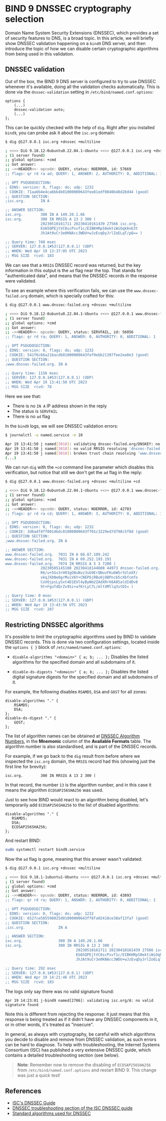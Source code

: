 # BIND 9 DNSSEC cryptography selection

Domain Name System Security Extensions (DNSSEC), which provides a set of security features to DNS, is a broad topic. In this article, we will briefly show DNSSEC validation happening on a `bind9` DNS server, and then introduce the topic of how we can disable certain cryptographic algorithms from being used in this validation.

## DNSSEC validation

Out of the box, the BIND 9 DNS server is configured to try to use DNSSEC whenever it's available, doing all the validation checks automatically. This is done via the `dnssec-validation` setting in `/etc/bind/named.conf.options`:

```text
options {
    (...)
    dnssec-validation auto;
    (...)
};
```

This can be quickly checked with the help of `dig`. Right after you installed `bind9`, you can probe ask it about the `isc.org` domain:

```bash
$ dig @127.0.0.1 isc.org +dnssec +multiline

; <<>> DiG 9.18.12-0ubuntu0.22.04.1-Ubuntu <<>> @127.0.0.1 isc.org +dnssec +multiline
; (1 server found)
;; global options: +cmd
;; Got answer:
;; ->>HEADER<<- opcode: QUERY, status: NOERROR, id: 57669
;; flags: qr rd ra ad; QUERY: 1, ANSWER: 2, AUTHORITY: 0, ADDITIONAL: 1

;; OPT PSEUDOSECTION:
; EDNS: version: 0, flags: do; udp: 1232
; COOKIE: 71aa6b4e4ca6bb4b01000000643fee81edf0840b48d28d44 (good)
;; QUESTION SECTION:
;isc.org.		IN A

;; ANSWER SECTION:
isc.org.		300 IN A 149.20.1.66
isc.org.		300 IN RRSIG A 13 2 300 (
				20230510161711 20230410161439 27566 isc.org.
				EUA5QPEjtVC0scPsvf1c/EIBKHRpS8ektiWiOqk6nb3t
				JhJAt9uCr3e0KNAcc3WDU+wJzEvqDyJrlZoELqT/pQ== )

;; Query time: 740 msec
;; SERVER: 127.0.0.1#53(127.0.0.1) (UDP)
;; WHEN: Wed Apr 19 13:37:05 UTC 2023
;; MSG SIZE  rcvd: 183
```

We can see that a `RRSIG` DNSSEC record was returned, but the key information in this output is the `ad` flag near the top. That stands for "authenticated data", and means that the DNSSEC records in the response were validated.

To see an example where this verification fails, we can use the `www.dnssec-failed.org` domain, which is specially crafted for this:

```bash
$ dig @127.0.0.1 www.dnssec-failed.org +dnssec +multiline

; <<>> DiG 9.18.12-0ubuntu0.22.04.1-Ubuntu <<>> @127.0.0.1 www.dnssec-failed.org +dnssec +multiline
; (1 server found)
;; global options: +cmd
;; Got answer:
;; ->>HEADER<<- opcode: QUERY, status: SERVFAIL, id: 56056
;; flags: qr rd ra; QUERY: 1, ANSWER: 0, AUTHORITY: 0, ADDITIONAL: 1

;; OPT PSEUDOSECTION:
; EDNS: version: 0, flags: do; udp: 1232
; COOKIE: 541f6c66a216acdb01000000643fef9ebb21307fee2ea0e3 (good)
;; QUESTION SECTION:
;www.dnssec-failed.org.	IN A

;; Query time: 1156 msec
;; SERVER: 127.0.0.1#53(127.0.0.1) (UDP)
;; WHEN: Wed Apr 19 13:41:50 UTC 2023
;; MSG SIZE  rcvd: 78
```

Here we see that:

* There is no `IN A` IP address shown in the reply
* The status is `SERVFAIL`
* There is no `ad` flag

In the `bind9` logs, we will see DNSSEC validation errors:

```bash
$ journalctl -u named.service -n 10

Apr 19 13:41:50 j named[3018]: validating dnssec-failed.org/DNSKEY: no valid signature found (DS)
Apr 19 13:41:50 j named[3018]: no valid RRSIG resolving 'dnssec-failed.org/DNSKEY/IN': 68.87.76.228#53
Apr 19 13:41:50 j named[3018]: broken trust chain resolving 'www.dnssec-failed.org/A/IN': 68.87.85.132#53
(...)
```

We can run `dig` with the `+cd` command line parameter which disables this verification, but notice that still we don't get the `ad` flag in the reply:

```bash
$ dig @127.0.0.1 www.dnssec-failed.org +dnssec +multiline +cd

; <<>> DiG 9.18.12-0ubuntu0.22.04.1-Ubuntu <<>> @127.0.0.1 www.dnssec-failed.org +dnssec +multiline +cd
; (1 server found)
;; global options: +cmd
;; Got answer:
;; ->>HEADER<<- opcode: QUERY, status: NOERROR, id: 42703
;; flags: qr rd ra cd; QUERY: 1, ANSWER: 3, AUTHORITY: 0, ADDITIONAL: 1

;; OPT PSEUDOSECTION:
; EDNS: version: 0, flags: do; udp: 1232
; COOKIE: 3d6a4f4ff0014bdc01000000643ff01c3229ed7d798c5f8d (good)
;; QUESTION SECTION:
;www.dnssec-failed.org.	IN A

;; ANSWER SECTION:
www.dnssec-failed.org.	7031 IN	A 68.87.109.242
www.dnssec-failed.org.	7031 IN	A 69.252.193.191
www.dnssec-failed.org.	7074 IN	RRSIG A 5 3 7200 (
				20230505145108 20230418144608 44973 dnssec-failed.org.
				R6/u+5Gv3rH93gO8uNvz3sb9ErQNuvFKu6W5rtUleXF/
				vkqJXbNe8grMuiV6Y+CNEP6jRBu0jOBPncb5cXbfcmfo
				CoVOjpsLySxt4D1EUl4yByWm2ZAdXRrk6A8SaldIdDv8
				9t+FguTdQrZv9Si+afKrLyC7L/mltXMllq3stDI= )

;; Query time: 0 msec
;; SERVER: 127.0.0.1#53(127.0.0.1) (UDP)
;; WHEN: Wed Apr 19 13:43:56 UTC 2023
;; MSG SIZE  rcvd: 287
```

## Restricting DNSSEC algorithms

It's possible to limit the cryptographic algorithms used by BIND to validate DNSSEC records. This is done via two configuration settings, located inside the `options { }` block of `/etc/named/named.conf.options`:

* `disable-algorithms "<domain>" { a; b; ... };`
   Disables the listed algorithms for the specified domain and all subdomains of it.

* `disable-ds-digests "<domain>" { a; b; ... };`
   Disables the listed digital signature digests for the specified domain and all subdomains of it.

For example, the following disables `RSAMD5`, `DSA` and `GOST` for all zones:

```text
disable-algorithms "." {
    RSAMD5;
    DSA;
};
disable-ds-digest "." {
    GOST;
};
```

The list of algorithm names can be obtained at [DNSSEC Algorithm Numbers](https://www.iana.org/assignments/dns-sec-alg-numbers/dns-sec-alg-numbers.xhtml), in the **Mnemonic** column of the **Available Formats** table. The algorithm number is also standardised, and is part of the DNSSEC records.

For example, if we go back to the `dig` result from before where we inspected the `isc.org` domain, the `RRSIG` record had this (showing just the first line for brevity):

```text
isc.org.        300 IN RRSIG A 13 2 300 (
```

In that record, the number `13` is the algorithm number, and in this case it means the algorithm `ECDSAP256SHA256` was used.

Just to see how BIND would react to an algorithm being disabled, let's temporarily add `ECDSAP256SHA256` to the list of disabled algorithms:

```text
disable-algorithms "." {
   RSAMD5;
   DSA;
   ECDSAP256SHA256;
};
```

And restart BIND:

```bash
sudo systemctl restart bind9.service
```

Now the `ad` flag is gone, meaning that this answer wasn't validated:

```bash
$ dig @127.0.0.1 isc.org +dnssec +multiline

; <<>> DiG 9.18.1-1ubuntu1-Ubuntu <<>> @127.0.0.1 isc.org +dnssec +multiline
; (1 server found)
;; global options: +cmd
;; Got answer:
;; ->>HEADER<<- opcode: QUERY, status: NOERROR, id: 43893
;; flags: qr rd ra; QUERY: 1, ANSWER: 2, AUTHORITY: 0, ADDITIONAL: 1

;; OPT PSEUDOSECTION:
; EDNS: version: 0, flags: do; udp: 1232
; COOKIE: 6527ce585598025d01000000643ff8fa02418ce38af13fa7 (good)
;; QUESTION SECTION:
;isc.org.               IN A

;; ANSWER SECTION:
isc.org.                300 IN A 149.20.1.66
isc.org.                300 IN RRSIG A 13 2 300 (
                                20230510161711 20230410161439 27566 isc.org.
                                EUA5QPEjtVC0scPsvf1c/EIBKHRpS8ektiWiOqk6nb3t
                                JhJAt9uCr3e0KNAcc3WDU+wJzEvqDyJrlZoELqT/pQ== )

;; Query time: 292 msec
;; SERVER: 127.0.0.1#53(127.0.0.1) (UDP)
;; WHEN: Wed Apr 19 14:21:46 UTC 2023
;; MSG SIZE  rcvd: 183
```

The logs only say there was no valid signature found:

```text
Apr 19 14:23:01 j-bind9 named[2786]: validating isc.org/A: no valid signature found
```

Note this is different from rejecting the response: it just means that this response is being treated as if it didn't have any DNSSEC components in it, or in other words, it's treated as "insecure".

In general, as always with cryptography, be careful with which algorithms you decide to disable and remove from DNSSEC validation, as such errors can be hard to diagnose. To help with troubleshooting, the Internet Systems Consortium (ISC) has published a very extensive DNSSEC guide, which contains a detailed troubleshooting section (see below).

> **Note**:
> Remember now to remove the disabling of `ECDSAP256SHA256` from `/etc/bind/named.conf.options` and restart BIND 9. This change was just a quick test!

## References

* [ISC's DNSSEC Guide](https://bind9.readthedocs.io/en/v9.18.14/dnssec-guide.html)
* [DNSSEC troubleshooting section of the ISC DNSSEC guide](https://bind9.readthedocs.io/en/v9.18.14/dnssec-guide.html#basic-dnssec-troubleshooting)
* [Standard algorithms used for DNSSEC](https://www.iana.org/assignments/dns-sec-alg-numbers/dns-sec-alg-numbers.xhtml)

